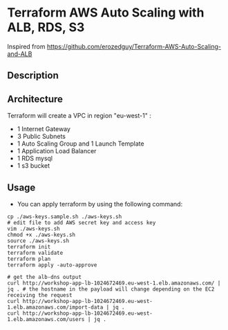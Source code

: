 # Terraform AWS Auto Scaling with ALB, RDS, S3

Inspired from https://github.com/erozedguy/Terraform-AWS-Auto-Scaling-and-ALB

## Description

## Architecture

Terraform will create a VPC in region "eu-west-1" :

- 1 Internet Gateway
- 3 Public Subnets
- 1 Auto Scaling Group and 1 Launch Template
- 1 Application Load Balancer
- 1 RDS mysql
- 1 s3 bucket

## Usage

- You can apply terraform by using the following command:

```t
cp ./aws-keys.sample.sh ./aws-keys.sh
# edit file to add AWS secret key and access key
vim ./aws-keys.sh
chmod +x ./aws-keys.sh
source ./aws-keys.sh
terraform init
terraform validate
terraform plan
terraform apply -auto-approve

# get the alb-dns output
curl http://workshop-app-lb-1024672469.eu-west-1.elb.amazonaws.com/ | jq . # the hostname in the payload will change depending on the EC2 receiving the request
curl http://workshop-app-lb-1024672469.eu-west-1.elb.amazonaws.com/import-data | jq .
curl http://workshop-app-lb-1024672469.eu-west-1.elb.amazonaws.com/users | jq .
```
